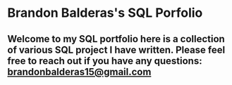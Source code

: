 # Brandon Balderas's SQL Porfolio 

## Welcome to my SQL portfolio here is a collection of various SQL project I have written. Please feel free to reach out if you have any questions: brandonbalderas15@gmail.com
